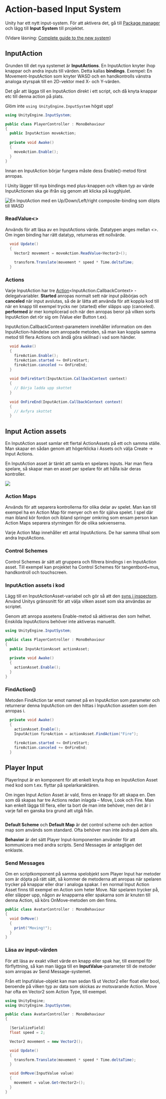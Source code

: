 # Action-based Input System

Unity har ett nytt input-system. För att aktivera det, gå till [Package manager](../../andra-funktioner/package-manager.md) och lägg till **Input System** till projektet.

(Vidare läsning: [Complete guide to the new system](https://gamedevbeginner.com/input-in-unity-made-easy-complete-guide-to-the-new-system))

## InputAction

Grunden till det nya systemet är **InputActions**. En InputAction knyter ihop knappar och andra inputs till värden. Detta kallas **bindings**. Exempel: En Movement-InputAction som knyter WASD och en handkontrolls vänstra analoga styrspak till en 2D-vektor med X- och Y-värden.

Det går att lägga till en InputAction direkt i ett script, och då knyta knappar etc till denna action på plats.

Glöm inte `using UnityEngine.InputSystem` högst upp!

```csharp
using UnityEngine.InputSystem;

public class PlayerController : MonoBehaviour
{
  public InputAction moveAction;
  
  private void Awake()
  {
    moveAction.Enable();
  }
}
```

Innan en InputAction börjar fungera måste dess Enable()-metod först anropas.

I Unity lägger till nya bindings med plus-knappen och vilken typ av värde InputActionen ska ge ifrån sig genom att klicka på kugghjulet.

![En InputAction med en Up/Down/Left/right composite-binding som döpts till WASD](<../../.gitbook/assets/image (2) (1) (1).png>)

### ReadValue<>

Används för att läsa av en InputActions värde. Datatypen anges mellan <>. Om ingen binding har rätt datatyp, returneras ett nollvärde.

```csharp
  void Update()
  {
    Vector2 movement = moveAction.ReadValue<Vector2>();
    
    transform.Translate(movement * speed * Time.deltaTime;
  }
```

### Actions

Varje InputAction har tre [Action](https://krank23.gitbook.io/csharp-ref/grundlaeggande/delegates#h.p\_qt3arehin8yt)\<InputAction.CallbackContext> -delegatvariabler. **Started** anropas normalt sett när input påbörjas och **canceled** när input avslutas, så de är lätta att använda för att koppla kod till när en knapp till exempel trycks ner (started) eller släpps upp (canceled). **performed** är mer komplicerad och när den anropas beror på vilken sorts InputAction det rör sig om (Value eler Button t.ex).

InputAction.CallbackContext-parametern innehåller information om den InputAction-händelse som anropade metoden, så man kan koppla samma metod till flera Actions och ändå göra skillnad i vad som händer.

```csharp
  void Awake()
  {
    fireAction.Enable();
    fireAction.started += OnFireStart;
    fireAction.canceled += OnFireEnd;
  }
  
  void OnFireStart(InputAction.CallbackContext context)
  {
    // Börja ladda upp skottet
  }
  
  void OnFireEnd(InputAction.CallbackContext context(
  {
    // Avfyra skottet
  }
```

## Input Action assets

En InputAction asset samlar ett flertal ActionAssets på ett och samma ställe. Man skapar en sådan genom att högerklicka i Assets och välja Create -> Input Actions.

En InputAction asset är tänkt att samla en spelares inputs. Har man flera spelare, så skapar man en asset per spelare för att hålla isär deras kontroller.

![](<../../.gitbook/assets/image (19) (1).png>)

### Action Maps

Används för att separera kontrollerna för olika delar av spelet. Man kan till exempel ha en Action Map för menyer och en för själva spelet. I spel där man ibland kör fordon och ibland springer omkring som ensam person kan Action Maps separera styrningen för de olika sekvenserna.

Varje Action Map innehåller ett antal InputActions. De har samma tillval som andra InputActions.

### Control Schemes

Control Schemes är sätt att gruppera och filtrera bindings i en InputAction asset. Till exempel kan projektet ha Control Schemes för tangentbord+mus, handkontroll och touchscreen.

### InputAction assets i kod

Lägg till en InputActionAsset-variabel och gör så att den [syns i inspectorn](../../datatyper-och-synlighet.md#synlighet). Använd Unitys gränssnitt för att välja vilken asset som ska användas av scriptet.

Genom att anropa assetens Enable-metod så aktiveras den som helhet. Enskilda InputActions behöver inte aktiveras manuellt.

```csharp
using UnityEngine.InputSystem;

public class PlayerController : MonoBehaviour
{
  public InputActionAsset actionAsset;
  
  private void Awake()
  {
    actionAsset.Enable();
  }
}
```

### FindAction()

Metoden FindAction tar emot namnet på en InputAction som parameter och returnerar denna InputAction om den hittas i InputAction asseten som den anropas i.

```csharp
  private void Awake()
  {
    actionAsset.Enable();
    InputAction fireAction = actionAsset.FindAction("Fire");
    
    fireAction.started += OnFireStart;
    fireAction.canceled += OnFireEnd;
  }
```

## Player Input

PlayerInput är en komponent för att enkelt knyta ihop en InputAction Asset med kod som t.ex. flyttar på spelarkaraktären.

Om ingen Input Action Asset är vald, finns en knapp för att skapa en. Den som då skapas har tre Actions redan inlagda – Move, Look och Fire. Man kan enkelt lägga till flera, eller ta bort de man inte behöver, men det är i varje fall en ganska bra grund att utgå från.

<figure><img src="../../.gitbook/assets/image (3) (1).png" alt=""><figcaption></figcaption></figure>

**Default Scheme** och **Default Map** är det control scheme och den action map som används som standard. Ofta behöver man inte ändra på dem alls.

**Behavior** är det sätt Player Input-komponenten använder för att kommunicera med andra scripts. Send Messages är antagligen det enklaste.

### Send Messages

Om en scriptkomponent på samma spelobjekt som Player Input har metoder som är döpta på rätt sätt, så kommer de metoderna att anropas när spelaren trycker på knappar eller drar i analoga spakar. I en normal Input Action Asset finns till exempel en Action som heter Move. När spelaren trycker på, eller släpper upp, någon av knapparna eller spakarna som är knuten till denna Action, så körs OnMove-metoden om den finns.

```csharp
public class AvatarController : MonoBehaviour
{
  void OnMove()
  {
    print("Moving!");
  }
}
```

### Läsa av input-värden

För att läsa av exakt vilket värde en knapp eller spak har, till exempel för förflyttning, så kan man lägga till en **InputValue**-parameter till de metoder som anropas av Send Message-systemet.

Från ett InputValue-objekt kan man sedan få ut Vector2 eller float eller bool, beroende på vilken typ av data som skickas av motsvarande Action. Move har ofta en Vector2 som Action Type, till exempel.&#x20;

```csharp
using UnityEngine;
using UnityEngine.InputSystem;

public class AvatarController : MonoBehaviour
{

  [SerializeField]
  float speed = 2;

  Vector2 movement = new Vector2();

  void Update()
  {
    transform.Translate(movement * speed * Time.deltaTime);
  }

  void OnMove(InputValue value)
  {
    movement = value.Get<Vector2>();
  }
}
```
